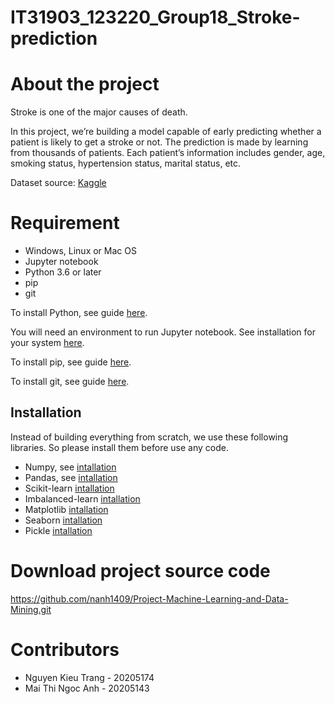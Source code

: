 # IT31903_123220_Group18_Stroke-prediction

# About the project

Stroke is one of the major causes of death. 

In this project, we’re building a model capable of early predicting whether a patient is likely to get a stroke or not. The prediction is made by learning from thousands of patients. Each patient’s information includes gender, age, smoking status, hypertension status, marital status, etc.

Dataset source: [Kaggle](https://www.kaggle.com/fedesoriano/stroke-prediction-dataset)

# Requirement

* Windows, Linux or Mac OS
* Jupyter notebook
* Python 3.6 or later
* pip
* git

To install Python, see guide [here](https://www.python.org/downloads/).

You will need an environment to run Jupyter notebook. See installation for your system [here](https://jupyter.org/install).

To install pip, see guide [here](https://pip.pypa.io/en/stable/installing/).

To install git, see guide [here](https://git-scm.com/downloads).

## Installation

Instead of building everything from scratch, we use these following libraries. So please install them before use any code.

* Numpy, see [intallation](https://numpy.org/install/)
* Pandas, see [intallation](https://pandas.pydata.org/pandas-docs/stable/getting_started/install.html)
* Scikit-learn [intallation](https://scikit-learn.org/stable/install.html)
* Imbalanced-learn [intallation](https://pypi.org/project/imbalanced-learn/)
* Matplotlib [intallation](https://matplotlib.org/stable/users/installing.html)
* Seaborn [intallation](https://seaborn.pydata.org/installing.html)
* Pickle [intallation](https://pypi.org/project/pickle-mixin/)

# Download project source code

https://github.com/nanh1409/Project-Machine-Learning-and-Data-Mining.git

# Contributors

* Nguyen Kieu Trang - 20205174
* Mai Thi Ngoc Anh - 20205143


